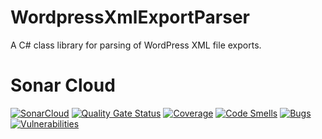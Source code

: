 # WordpressXmlExportParser
A C# class library for parsing of WordPress XML file exports.

# Sonar Cloud
[![SonarCloud](https://sonarcloud.io/images/project_badges/sonarcloud-white.svg)](https://sonarcloud.io/summary/new_code?id=rubenmamo_WordpressXmlExportParser)
[![Quality Gate Status](https://sonarcloud.io/api/project_badges/measure?project=rubenmamo_WordpressXmlExportParser&metric=alert_status)](https://sonarcloud.io/summary/new_code?id=rubenmamo_WordpressXmlExportParser)
[![Coverage](https://sonarcloud.io/api/project_badges/measure?project=rubenmamo_WordpressXmlExportParser&metric=coverage)](https://sonarcloud.io/summary/new_code?id=rubenmamo_WordpressXmlExportParser)
[![Code Smells](https://sonarcloud.io/api/project_badges/measure?project=rubenmamo_WordpressXmlExportParser&metric=code_smells)](https://sonarcloud.io/summary/new_code?id=rubenmamo_WordpressXmlExportParser)
[![Bugs](https://sonarcloud.io/api/project_badges/measure?project=rubenmamo_WordpressXmlExportParser&metric=bugs)](https://sonarcloud.io/summary/new_code?id=rubenmamo_WordpressXmlExportParser)
[![Vulnerabilities](https://sonarcloud.io/api/project_badges/measure?project=rubenmamo_WordpressXmlExportParser&metric=vulnerabilities)](https://sonarcloud.io/summary/new_code?id=rubenmamo_WordpressXmlExportParser)